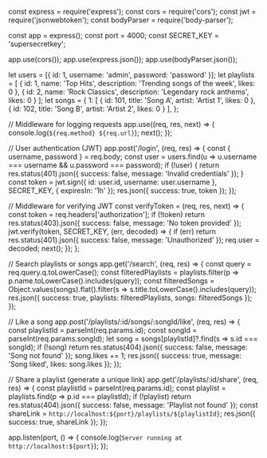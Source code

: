 const express = require('express');
const cors = require('cors');
const jwt = require('jsonwebtoken');
const bodyParser = require('body-parser');

const app = express();
const port = 4000;
const SECRET_KEY = 'supersecretkey';

app.use(cors());
app.use(express.json());
app.use(bodyParser.json());

let users = [{ id: 1, username: 'admin', password: 'password' }];
let playlists = [
  { id: 1, name: 'Top Hits', description: 'Trending songs of the week', likes: 0 },
  { id: 2, name: 'Rock Classics', description: 'Legendary rock anthems', likes: 0 }
];
let songs = {
  1: [
    { id: 101, title: 'Song A', artist: 'Artist 1', likes: 0 },
    { id: 102, title: 'Song B', artist: 'Artist 2', likes: 0 }
  ],
};

// Middleware for logging requests
app.use((req, res, next) => {
  console.log(`${req.method} ${req.url}`);
  next();
});

// User authentication (JWT)
app.post('/login', (req, res) => {
  const { username, password } = req.body;
  const user = users.find(u => u.username === username && u.password === password);
  if (!user) {
    return res.status(401).json({ success: false, message: 'Invalid credentials' });
  }
  const token = jwt.sign({ id: user.id, username: user.username }, SECRET_KEY, { expiresIn: '1h' });
  res.json({ success: true, token });
});

// Middleware for verifying JWT
const verifyToken = (req, res, next) => {
  const token = req.headers['authorization'];
  if (!token) return res.status(403).json({ success: false, message: 'No token provided' });
  jwt.verify(token, SECRET_KEY, (err, decoded) => {
    if (err) return res.status(401).json({ success: false, message: 'Unauthorized' });
    req.user = decoded;
    next();
  });
};

// Search playlists or songs
app.get('/search', (req, res) => {
  const query = req.query.q.toLowerCase();
  const filteredPlaylists = playlists.filter(p => p.name.toLowerCase().includes(query));
  const filteredSongs = Object.values(songs).flat().filter(s => s.title.toLowerCase().includes(query));
  res.json({ success: true, playlists: filteredPlaylists, songs: filteredSongs });
});

// Like a song
app.post('/playlists/:id/songs/:songId/like', (req, res) => {
  const playlistId = parseInt(req.params.id);
  const songId = parseInt(req.params.songId);
  let song = songs[playlistId]?.find(s => s.id === songId);
  if (!song) return res.status(404).json({ success: false, message: 'Song not found' });
  song.likes += 1;
  res.json({ success: true, message: 'Song liked', likes: song.likes });
});

// Share a playlist (generate a unique link)
app.get('/playlists/:id/share', (req, res) => {
  const playlistId = parseInt(req.params.id);
  const playlist = playlists.find(p => p.id === playlistId);
  if (!playlist) return res.status(404).json({ success: false, message: 'Playlist not found' });
  const shareLink = `http://localhost:${port}/playlists/${playlistId}`;
  res.json({ success: true, shareLink });
});

app.listen(port, () => {
  console.log(`Server running at http://localhost:${port}`);
});
